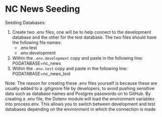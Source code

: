 # NC News Seeding

Seeding Databases:

1. Create two .env files, one will be to help connect to the development database and the other for the test database.
   The two files should have the following file names:
   - .env.test
   - .env.development
2. Within the `.env.development` copy and paste in the following line:
   PGDATABASE=nc_news
3. Within the `.env.test` copy and paste in the following line:
   PGDATABASE=nc_news_test

Note: The reason for creating these .env files yourself is because these are usually added to a .gitignore file by developers, to avoid pushing sensitive data such as database names and Postgres passwords on to GitHub. By creating a .env file, the Dotenv module will load the environment variables into process.env. This allows you to switch between development and test databases depending on the environment in which the connection is made
